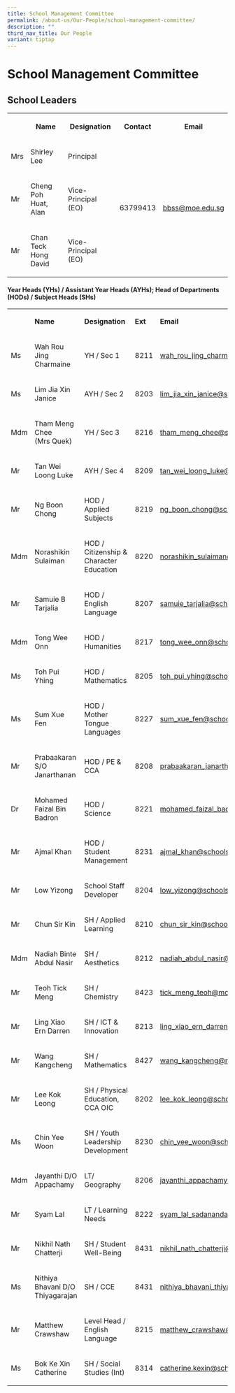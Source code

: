 ```yaml
---
title: School Management Committee
permalink: /about-us/Our-People/school-management-committee/
description: ""
third_nav_title: Our People
variant: tiptap
---
```

<h1>School Management Committee</h1>
<h2>School Leaders</h2>
<table style="minWidth: 125px">
<colgroup>
<col>
<col>
<col>
<col>
<col>
</colgroup>
<tbody>
<tr>
<th rowspan="1" colspan="1">
<p></p>
</th>
<th rowspan="1" colspan="1">
<p>Name</p>
</th>
<th rowspan="1" colspan="1">
<p>Designation</p>
</th>
<th rowspan="1" colspan="1">
<p>Contact</p>
</th>
<th rowspan="1" colspan="1">
<p>Email</p>
</th>
</tr>
<tr>
<td rowspan="1" colspan="1">
<p>Mrs</p>
</td>
<td rowspan="1" colspan="1">
<p>Shirley Lee</p>
</td>
<td rowspan="1" colspan="1">
<p>Principal</p>
</td>
<td rowspan="3" colspan="1">
<p>63799413</p>
</td>
<td rowspan="3" colspan="1">
<p><a href="mailto:bbss@moe.edu.sg" rel="noopener noreferrer nofollow" target="">bbss@moe.edu.sg</a>
</p>
</td>
</tr>
<tr>
<td rowspan="1" colspan="1">
<p>Mr</p>
</td>
<td rowspan="1" colspan="1">
<p>Cheng Poh Huat, Alan</p>
</td>
<td rowspan="1" colspan="1">
<p>Vice-Principal (EO)</p>
</td>
</tr>
<tr>
<td rowspan="1" colspan="1">
<p>Mr</p>
</td>
<td rowspan="1" colspan="1">
<p>Chan Teck Hong David</p>
</td>
<td rowspan="1" colspan="1">
<p>Vice-Principal (EO)</p>
</td>
</tr>
</tbody>
</table>
<h4>Year Heads (YHs) / Assistant Year Heads (AYHs); Head of Departments (HODs) / Subject Heads (SHs)</h4>
<table style="minWidth: 125px">
<colgroup>
<col>
<col>
<col>
<col>
<col>
</colgroup>
<tbody>
<tr>
<td rowspan="1" colspan="1">
<p></p>
</td>
<td rowspan="1" colspan="1">
<p><strong>Name</strong>
</p>
</td>
<td rowspan="1" colspan="1">
<p><strong>Designation</strong>
</p>
</td>
<td rowspan="1" colspan="1">
<p><strong>Ext</strong>
</p>
</td>
<td rowspan="1" colspan="1">
<p><strong>Email</strong>
</p>
</td>
</tr>
<tr>
<td rowspan="1" colspan="1">
<p>Ms</p>
</td>
<td rowspan="1" colspan="1">
<p>Wah Rou Jing Charmaine</p>
</td>
<td rowspan="1" colspan="1">
<p>YH / Sec 1</p>
</td>
<td rowspan="1" colspan="1">
<p>8211</p>
</td>
<td rowspan="1" colspan="1">
<p><a href="mailto:wah_rou_jing_charmaine@moe.edu.sg" rel="noopener noreferrer nofollow" target="_blank">wah_rou_jing_charmaine@moe.edu.sg</a>
</p>
</td>
</tr>
<tr>
<td rowspan="1" colspan="1">
<p>Ms</p>
</td>
<td rowspan="1" colspan="1">
<p>Lim Jia Xin Janice</p>
</td>
<td rowspan="1" colspan="1">
<p>AYH / Sec 2</p>
</td>
<td rowspan="1" colspan="1">
<p>8203</p>
</td>
<td rowspan="1" colspan="1">
<p><a href="mailto:lim_jia_xin_janice@schools.gov.sg" rel="noopener noreferrer nofollow" target="_blank">lim_jia_xin_janice@schools.gov.sg</a>
</p>
</td>
</tr>
<tr>
<td rowspan="1" colspan="1">
<p>Mdm</p>
</td>
<td rowspan="1" colspan="1">
<p>Tham Meng Chee
<br>(Mrs Quek)</p>
</td>
<td rowspan="1" colspan="1">
<p>YH / Sec 3</p>
</td>
<td rowspan="1" colspan="1">
<p>8216</p>
</td>
<td rowspan="1" colspan="1">
<p><a href="mailto:tham_meng_chee@schools.gov.sg" rel="noopener noreferrer nofollow" target="_blank">tham_meng_chee@schools.gov.sg</a>
</p>
</td>
</tr>
<tr>
<td rowspan="1" colspan="1">
<p>Mr</p>
</td>
<td rowspan="1" colspan="1">
<p>Tan Wei Loong Luke</p>
</td>
<td rowspan="1" colspan="1">
<p>AYH / Sec 4</p>
</td>
<td rowspan="1" colspan="1">
<p>8209</p>
</td>
<td rowspan="1" colspan="1">
<p><a href="mailto:tan_wei_loong_luke@schools.gov.sg" rel="noopener noreferrer nofollow" target="_blank">tan_wei_loong_luke@schools.gov.sg</a>
</p>
</td>
</tr>
<tr>
<td rowspan="1" colspan="1">
<p>Mr</p>
</td>
<td rowspan="1" colspan="1">
<p>Ng Boon Chong</p>
</td>
<td rowspan="1" colspan="1">
<p>HOD / Applied Subjects</p>
</td>
<td rowspan="1" colspan="1">
<p>8219</p>
</td>
<td rowspan="1" colspan="1">
<p><a href="mailto:ng_boon_chong@schools.gov.sg" rel="noopener noreferrer nofollow" target="_blank">ng_boon_chong@schools.gov.sg</a>
</p>
</td>
</tr>
<tr>
<td rowspan="1" colspan="1">
<p>Mdm</p>
</td>
<td rowspan="1" colspan="1">
<p>Norashikin Sulaiman</p>
</td>
<td rowspan="1" colspan="1">
<p>HOD / Citizenship &amp; Character Education</p>
</td>
<td rowspan="1" colspan="1">
<p>8220</p>
</td>
<td rowspan="1" colspan="1">
<p><a href="mailto:norashikin_sulaiman@schools.gov.sg" rel="noopener noreferrer nofollow" target="_blank">norashikin_sulaiman@schools.gov.sg</a>
</p>
</td>
</tr>
<tr>
<td rowspan="1" colspan="1">
<p>Mr</p>
</td>
<td rowspan="1" colspan="1">
<p>Samuie B Tarjalia</p>
</td>
<td rowspan="1" colspan="1">
<p>HOD / English Language</p>
</td>
<td rowspan="1" colspan="1">
<p>8207</p>
</td>
<td rowspan="1" colspan="1">
<p><a href="mailto:samuie_tarjalia@schools.gov.sg" rel="noopener noreferrer nofollow" target="_blank">samuie_tarjalia@schools.gov.sg</a>
</p>
</td>
</tr>
<tr>
<td rowspan="1" colspan="1">
<p>Mdm</p>
</td>
<td rowspan="1" colspan="1">
<p>Tong Wee Onn</p>
</td>
<td rowspan="1" colspan="1">
<p>HOD / Humanities</p>
</td>
<td rowspan="1" colspan="1">
<p>8217</p>
</td>
<td rowspan="1" colspan="1">
<p><a href="mailto:tong_wee_onn@schools.gov.sg" rel="noopener noreferrer nofollow" target="_blank">tong_wee_onn@schools.gov.sg</a>
</p>
</td>
</tr>
<tr>
<td rowspan="1" colspan="1">
<p>Ms</p>
</td>
<td rowspan="1" colspan="1">
<p>Toh Pui Yhing</p>
</td>
<td rowspan="1" colspan="1">
<p>HOD / Mathematics</p>
</td>
<td rowspan="1" colspan="1">
<p>8205</p>
</td>
<td rowspan="1" colspan="1">
<p><a href="mailto:toh_pui_yhing@schools.gov.sg" rel="noopener noreferrer nofollow" target="_blank">toh_pui_yhing@schools.gov.sg</a>
</p>
</td>
</tr>
<tr>
<td rowspan="1" colspan="1">
<p>Ms</p>
</td>
<td rowspan="1" colspan="1">
<p>Sum Xue Fen</p>
</td>
<td rowspan="1" colspan="1">
<p>HOD / Mother Tongue Languages</p>
</td>
<td rowspan="1" colspan="1">
<p>8227</p>
</td>
<td rowspan="1" colspan="1">
<p><a href="mailto:sum_xue_fen@schools.gov.sg" rel="noopener noreferrer nofollow" target="_blank">sum_xue_fen@schools.gov.sg</a>
</p>
</td>
</tr>
<tr>
<td rowspan="1" colspan="1">
<p>Mr</p>
</td>
<td rowspan="1" colspan="1">
<p>Prabaakaran S/O Janarthanan</p>
</td>
<td rowspan="1" colspan="1">
<p>HOD / PE &amp; CCA</p>
</td>
<td rowspan="1" colspan="1">
<p>8208</p>
</td>
<td rowspan="1" colspan="1">
<p><a href="mailto:prabaakaran_janarthanan@schools.gov.sg" rel="noopener noreferrer nofollow" target="_blank">prabaakaran_janarthanan@schools.gov.sg</a>
</p>
</td>
</tr>
<tr>
<td rowspan="1" colspan="1">
<p>Dr</p>
</td>
<td rowspan="1" colspan="1">
<p>Mohamed Faizal Bin Badron</p>
</td>
<td rowspan="1" colspan="1">
<p>HOD / Science</p>
</td>
<td rowspan="1" colspan="1">
<p>8221</p>
</td>
<td rowspan="1" colspan="1">
<p><a href="mailto:mohamed_faizal_badron@schools.gov.sg" rel="noopener noreferrer nofollow" target="_blank">mohamed_faizal_badron@schools.gov.sg</a>
</p>
</td>
</tr>
<tr>
<td rowspan="1" colspan="1">
<p>Mr</p>
</td>
<td rowspan="1" colspan="1">
<p>Ajmal Khan</p>
</td>
<td rowspan="1" colspan="1">
<p>HOD / Student Management</p>
</td>
<td rowspan="1" colspan="1">
<p>8231</p>
</td>
<td rowspan="1" colspan="1">
<p><a href="mailto:ajmal_khan@schools.gov.sg" rel="noopener noreferrer nofollow" target="_blank">ajmal_khan@schools.gov.sg</a>
</p>
</td>
</tr>
<tr>
<td rowspan="1" colspan="1">
<p>Mr</p>
</td>
<td rowspan="1" colspan="1">
<p>Low Yizong</p>
</td>
<td rowspan="1" colspan="1">
<p>School Staff Developer</p>
</td>
<td rowspan="1" colspan="1">
<p>8204</p>
</td>
<td rowspan="1" colspan="1">
<p><a href="mailto:low_yizong@schools.gov.sg" rel="noopener noreferrer nofollow" target="_blank">low_yizong@schools.gov.sg</a>
</p>
</td>
</tr>
<tr>
<td rowspan="1" colspan="1">
<p>Mr</p>
</td>
<td rowspan="1" colspan="1">
<p>Chun Sir Kin</p>
</td>
<td rowspan="1" colspan="1">
<p>SH / Applied Learning</p>
</td>
<td rowspan="1" colspan="1">
<p>8210</p>
</td>
<td rowspan="1" colspan="1">
<p><a href="mailto:chun_sir_kin@schools.gov.sg" rel="noopener noreferrer nofollow" target="_blank">chun_sir_kin@schools.gov.sg</a>
</p>
</td>
</tr>
<tr>
<td rowspan="1" colspan="1">
<p>Mdm</p>
</td>
<td rowspan="1" colspan="1">
<p>Nadiah Binte Abdul Nasir</p>
</td>
<td rowspan="1" colspan="1">
<p>SH / Aesthetics</p>
</td>
<td rowspan="1" colspan="1">
<p>8212</p>
</td>
<td rowspan="1" colspan="1">
<p><a href="mailto:nadiah_abdul_nasir@schools.gov.sg" rel="noopener noreferrer nofollow" target="_blank">nadiah_abdul_nasir@schools.gov.sg</a>
</p>
</td>
</tr>
<tr>
<td rowspan="1" colspan="1">
<p>Mr</p>
</td>
<td rowspan="1" colspan="1">
<p>Teoh Tick Meng</p>
</td>
<td rowspan="1" colspan="1">
<p>SH / Chemistry</p>
</td>
<td rowspan="1" colspan="1">
<p>8423</p>
</td>
<td rowspan="1" colspan="1">
<p><a href="mailto:tick_meng_teoh@moe.edu.sg" rel="noopener noreferrer nofollow" target="_blank">tick_meng_teoh@moe.edu.sg</a>
</p>
</td>
</tr>
<tr>
<td rowspan="1" colspan="1">
<p>Mr</p>
</td>
<td rowspan="1" colspan="1">
<p>Ling Xiao Ern Darren</p>
</td>
<td rowspan="1" colspan="1">
<p>SH / ICT &amp; Innovation</p>
</td>
<td rowspan="1" colspan="1">
<p>8213</p>
</td>
<td rowspan="1" colspan="1">
<p><a href="mailto:ling_xiao_ern_darren@schools.gov.sg" rel="noopener noreferrer nofollow" target="_blank">ling_xiao_ern_darren@schools.gov.sg</a>
</p>
</td>
</tr>
<tr>
<td rowspan="1" colspan="1">
<p>Mr</p>
</td>
<td rowspan="1" colspan="1">
<p>Wang Kangcheng</p>
</td>
<td rowspan="1" colspan="1">
<p>SH / Mathematics</p>
</td>
<td rowspan="1" colspan="1">
<p>8427</p>
</td>
<td rowspan="1" colspan="1">
<p><a href="mailto:wang_kangcheng@moe.edu.sg" rel="noopener noreferrer nofollow" target="_blank">wang_kangcheng@moe.edu.sg</a>
</p>
</td>
</tr>
<tr>
<td rowspan="1" colspan="1">
<p>Mr</p>
</td>
<td rowspan="1" colspan="1">
<p>Lee Kok Leong</p>
</td>
<td rowspan="1" colspan="1">
<p>SH / Physical Education, CCA OIC</p>
</td>
<td rowspan="1" colspan="1">
<p>8202</p>
</td>
<td rowspan="1" colspan="1">
<p><a href="mailto:lee_kok_leong@schools.gov.sg" rel="noopener noreferrer nofollow" target="_blank">lee_kok_leong@schools.gov.sg</a>
</p>
</td>
</tr>
<tr>
<td rowspan="1" colspan="1">
<p>Ms</p>
</td>
<td rowspan="1" colspan="1">
<p>Chin Yee Woon</p>
</td>
<td rowspan="1" colspan="1">
<p>SH / Youth Leadership Development</p>
</td>
<td rowspan="1" colspan="1">
<p>8230</p>
</td>
<td rowspan="1" colspan="1">
<p><a href="mailto:chin_yee_woon@schools.gov.sg" rel="noopener noreferrer nofollow" target="_blank">chin_yee_woon@schools.gov.sg</a>
</p>
</td>
</tr>
<tr>
<td rowspan="1" colspan="1">
<p>Mdm</p>
</td>
<td rowspan="1" colspan="1">
<p>Jayanthi D/O Appachamy</p>
</td>
<td rowspan="1" colspan="1">
<p>LT/ Geography</p>
</td>
<td rowspan="1" colspan="1">
<p>8206</p>
</td>
<td rowspan="1" colspan="1">
<p><a href="mailto:jayanthi_appachamy@schools.gov.sg" rel="noopener noreferrer nofollow" target="_blank">jayanthi_appachamy@schools.gov.sg</a>
</p>
</td>
</tr>
<tr>
<td rowspan="1" colspan="1">
<p>Mr</p>
</td>
<td rowspan="1" colspan="1">
<p>Syam Lal</p>
</td>
<td rowspan="1" colspan="1">
<p>LT / Learning Needs</p>
</td>
<td rowspan="1" colspan="1">
<p>8222</p>
</td>
<td rowspan="1" colspan="1">
<p><a href="mailto:syam_lal_sadanandan@schools.gov.sg" rel="noopener noreferrer nofollow" target="_blank">syam_lal_sadanandan@schools.gov.sg</a>
</p>
</td>
</tr>
<tr>
<td rowspan="1" colspan="1">
<p>Mr</p>
</td>
<td rowspan="1" colspan="1">
<p>Nikhil Nath Chatterji</p>
</td>
<td rowspan="1" colspan="1">
<p>SH / Student Well-Being</p>
</td>
<td rowspan="1" colspan="1">
<p>8431</p>
</td>
<td rowspan="1" colspan="1">
<p><a href="mailto:nikhil_nath_chatterji@schools.gov.sg" rel="noopener noreferrer nofollow" target="_blank">nikhil_nath_chatterji@schools.gov.sg</a>
</p>
</td>
</tr>
<tr>
<td rowspan="1" colspan="1">
<p>Ms</p>
</td>
<td rowspan="1" colspan="1">
<p>Nithiya Bhavani D/O Thiyagarajan</p>
</td>
<td rowspan="1" colspan="1">
<p>SH / CCE</p>
</td>
<td rowspan="1" colspan="1">
<p>8431</p>
</td>
<td rowspan="1" colspan="1">
<p><a href="mailto:nithiya_bhavani_thiyagarajan@schools.gov.sg" rel="noopener noreferrer nofollow" target="_blank">nithiya_bhavani_thiyagarajan@schools.gov.sg</a>
</p>
</td>
</tr>
<tr>
<td rowspan="1" colspan="1">
<p>Mr</p>
</td>
<td rowspan="1" colspan="1">
<p>Matthew Crawshaw</p>
</td>
<td rowspan="1" colspan="1">
<p>Level Head / English Language</p>
</td>
<td rowspan="1" colspan="1">
<p>8215</p>
</td>
<td rowspan="1" colspan="1">
<p><a href="mailto:matthew_crawshaw@schools.gov.sg" rel="noopener noreferrer nofollow" target="_blank">matthew_crawshaw@schools.gov.sg</a>
</p>
</td>
</tr>
<tr>
<td rowspan="1" colspan="1">
<p>Ms</p>
</td>
<td rowspan="1" colspan="1">
<p>Bok Ke Xin Catherine</p>
</td>
<td rowspan="1" colspan="1">
<p>SH / Social Studies (Int)</p>
</td>
<td rowspan="1" colspan="1">
<p>8314</p>
</td>
<td rowspan="1" colspan="1">
<p><a href="mailto:catherine.kexin@schools.gov.sg" rel="noopener noreferrer nofollow" target="_blank">catherine.kexin@schools.gov.sg</a>
</p>
</td>
</tr>
</tbody>
</table>
<p></p>